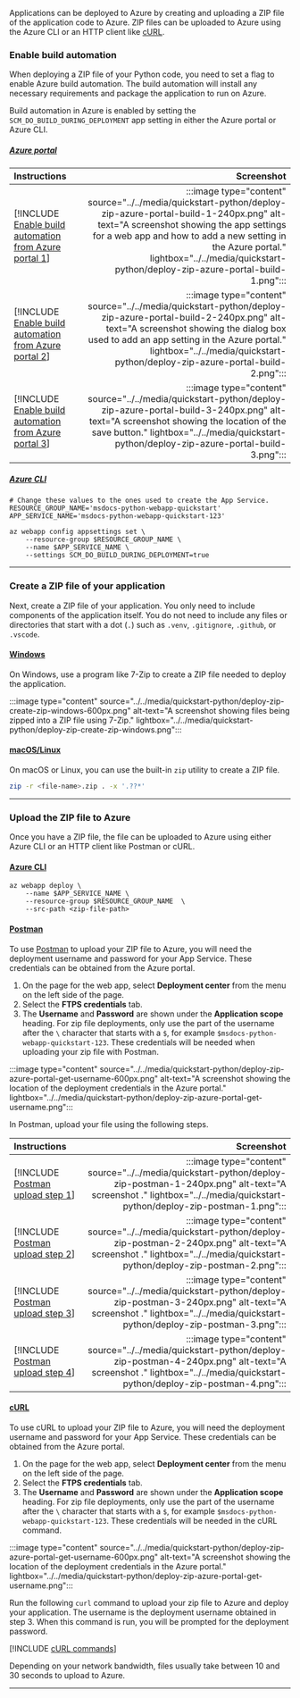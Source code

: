 Applications can be deployed to Azure by creating and uploading a ZIP file of the application code to Azure. ZIP files can be uploaded to Azure using the Azure CLI or an HTTP client like [cURL](https://curl.se/).

### Enable build automation

When deploying a ZIP file of your Python code, you need to set a flag to enable Azure build automation. The build automation will install any necessary requirements and package the application to run on Azure.

Build automation in Azure is enabled by setting the `SCM_DO_BUILD_DURING_DEPLOYMENT` app setting in either the Azure portal or Azure CLI.

##### [Azure portal](#tab/deploy-instructions-azportal)

| Instructions    | Screenshot |
|:----------------|-----------:|
| [!INCLUDE [Enable build automation from Azure portal 1](<./deploy-zip-azure-portal-1.md>)] | :::image type="content" source="../../media/quickstart-python/deploy-zip-azure-portal-build-1-240px.png" alt-text="A screenshot showing the app settings for a web app and how to add a new setting in the Azure portal." lightbox="../../media/quickstart-python/deploy-zip-azure-portal-build-1.png"::: |
| [!INCLUDE [Enable build automation from Azure portal 2](<./deploy-zip-azure-portal-2.md>)] | :::image type="content" source="../../media/quickstart-python/deploy-zip-azure-portal-build-2-240px.png" alt-text="A screenshot showing the dialog box used to add an app setting in the Azure portal." lightbox="../../media/quickstart-python/deploy-zip-azure-portal-build-2.png"::: |
| [!INCLUDE [Enable build automation from Azure portal 3](<./deploy-zip-azure-portal-3.md>)] | :::image type="content" source="../../media/quickstart-python/deploy-zip-azure-portal-build-3-240px.png" alt-text="A screenshot showing the location of the save button." lightbox="../../media/quickstart-python/deploy-zip-azure-portal-build-3.png"::: |

##### [Azure CLI](#tab/deploy-instructions-azcli)

```azurecli
# Change these values to the ones used to create the App Service.
RESOURCE_GROUP_NAME='msdocs-python-webapp-quickstart'
APP_SERVICE_NAME='msdocs-python-webapp-quickstart-123'

az webapp config appsettings set \
    --resource-group $RESOURCE_GROUP_NAME \
    --name $APP_SERVICE_NAME \
    --settings SCM_DO_BUILD_DURING_DEPLOYMENT=true
```

---

### Create a ZIP file of your application

Next, create a ZIP file of your application. You only need to include components of the application itself. You do not need to include any files or directories that start with a dot (`.`) such as `.venv`, `.gitignore`, `.github`, or `.vscode`.

#### [Windows](#tab/windows)

On Windows, use a program like 7-Zip to create a ZIP file needed to deploy the application.

:::image type="content" source="../../media/quickstart-python/deploy-zip-create-zip-windows-600px.png" alt-text="A screenshot showing files being zipped into a ZIP file using 7-Zip." lightbox="../../media/quickstart-python/deploy-zip-create-zip-windows.png":::

#### [macOS/Linux](#tab/mac-linux)

On macOS or Linux, you can use the built-in `zip` utility to create a ZIP file.

```bash
zip -r <file-name>.zip . -x '.??*'
```

---

### Upload the ZIP file to Azure

Once you have a ZIP file, the file can be uploaded to Azure using either Azure CLI or an HTTP client like Postman or cURL.

#### [Azure CLI](#tab/deploy-instructions-zip-azcli)

```azurecli
az webapp deploy \
    --name $APP_SERVICE_NAME \
    --resource-group $RESOURCE_GROUP_NAME  \
    --src-path <zip-file-path>
```

#### [Postman](#tab/deploy-instructions-zip-postman)

To use [Postman](https://www.postman.com/downloads/) to upload your ZIP file to Azure, you will need the deployment username and password for your App Service. These credentials can be obtained from the Azure portal.

1. On the page for the web app, select **Deployment center** from the menu on the left side of the page.
1. Select the **FTPS credentials** tab.
1. The **Username** and **Password** are shown under the **Application scope** heading.  For zip file deployments, only use the part of the username after the `\` character that starts with a `$`, for example `$msdocs-python-webapp-quickstart-123`. These credentials will be needed when uploading your zip file with Postman.

:::image type="content" source="../../media/quickstart-python/deploy-zip-azure-portal-get-username-600px.png" alt-text="A screenshot showing the location of the deployment credentials in the Azure portal." lightbox="../../media/quickstart-python/deploy-zip-azure-portal-get-username.png":::

In Postman, upload your file using the following steps.

| Instructions    | Screenshot |
|:----------------|-----------:|
| [!INCLUDE [Postman upload step 1](<./deploy-zip-postman-1.md>)] | :::image type="content" source="../../media/quickstart-python/deploy-zip-postman-1-240px.png" alt-text="A screenshot ." lightbox="../../media/quickstart-python/deploy-zip-postman-1.png"::: |
| [!INCLUDE [Postman upload step 2](<./deploy-zip-postman-2.md>)] | :::image type="content" source="../../media/quickstart-python/deploy-zip-postman-2-240px.png" alt-text="A screenshot ." lightbox="../../media/quickstart-python/deploy-zip-postman-2.png"::: |
| [!INCLUDE [Postman upload step 3](<./deploy-zip-postman-3.md>)] | :::image type="content" source="../../media/quickstart-python/deploy-zip-postman-3-240px.png" alt-text="A screenshot ." lightbox="../../media/quickstart-python/deploy-zip-postman-3.png"::: |
| [!INCLUDE [Postman upload step 4](<./deploy-zip-postman-4.md>)] | :::image type="content" source="../../media/quickstart-python/deploy-zip-postman-4-240px.png" alt-text="A screenshot ." lightbox="../../media/quickstart-python/deploy-zip-postman-4.png"::: |

#### [cURL](#tab/deploy-instructions-zip-curl)

To use cURL to upload your ZIP file to Azure, you will need the deployment username and password for your App Service. These credentials can be obtained from the Azure portal.

1. On the page for the web app, select **Deployment center** from the menu on the left side of the page.
1. Select the **FTPS credentials** tab.
1. The **Username** and **Password** are shown under the **Application scope** heading.  For zip file deployments, only use the part of the username after the `\` character that starts with a `$`, for example `$msdocs-python-webapp-quickstart-123`. These credentials will be needed in the cURL command.

:::image type="content" source="../../media/quickstart-python/deploy-zip-azure-portal-get-username-600px.png" alt-text="A screenshot showing the location of the deployment credentials in the Azure portal." lightbox="../../media/quickstart-python/deploy-zip-azure-portal-get-username.png":::

Run the following `curl` command to upload your zip file to Azure and deploy your application.  The username is the deployment username obtained in step 3.  When this command is run, you will be prompted for the deployment password.

[!INCLUDE [cURL commands](<./deploy-zip-curl-commands.md>)]

Depending on your network bandwidth, files usually take between 10 and 30 seconds to upload to Azure.

---
